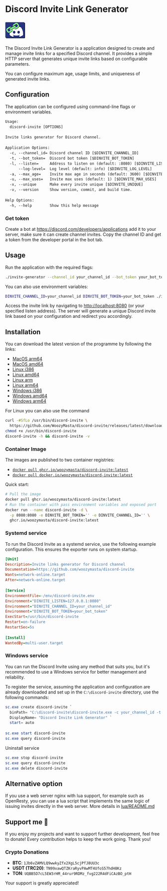 # Discord Invite Link Generator

![logo]

The Discord Invite Link Generator is a application designed to create and
manage invite links for a specified Discord channel. It provides a simple
HTTP server that generates unique invite links based on configurable
parameters.

You can configure maximum age, usage limits, and uniqueness of generated
invite links.

## Configuration

The application can be configured using command-line flags or
environment variables.

```txt
Usage:
  discord-invite [OPTIONS]

Invite links generator for Discord channel.

Application Options:
  -c, --channel_id= Discord channel ID [$DINVITE_CHANNEL_ID]
  -t, --bot_token=  Discord bot token [$DINVITE_BOT_TOKEN]
  -l, --listen=     Address to listen on (default: :8080) [$DINVITE_LISTEN]
      --log-level=  Log level (default: info) [$DINVITE_LOG_LEVEL]
  -a, --max_age=    Invite max age in seconds (default: 3600) [$DINVITE_MAX_AGE]
  -u, --max_uses=   Invite max uses (default: 1) [$DINVITE_MAX_USES]
  -x, --unique      Make every invite unique [$DINVITE_UNIQUE]
  -v, --version     Show version, commit, and build time.

Help Options:
  -h, --help        Show this help message
```

### Get token

Create a bot at <https://discord.com/developers/applications> add it to your
server, make sure it can create channel invites. Copy the channel ID and get
a token from the developer portal in the bot tab.

## Usage

Run the application with the required flags:

```bash
./invite-generator --channel_id your_channel_id --bot_token your_bot_token
```

You can also use environment variables:

```bash
DINVITE_CHANNEL_ID=your_channel_id DINVITE_BOT_TOKEN=your_bot_token ./invite-generator
```

Access the invite link by navigating to <http://localhost:8080> (or your
specified listen address). The server will generate a unique Discord invite
link based on your configuration and redirect you accordingly.

## Installation

You can download the latest version of the programme by following the links:

* [MacOS arm64][]
* [MacOS amd64][]
* [Linux i386][]
* [Linux amd64][]
* [Linux arm][]
* [Linux arm64][]
* [Windows i386][]
* [Windows amd64][]
* [Windows arm64][]

For Linux you can also use the command

```bash
curl -#SfLo /usr/bin/discord-invite \
  https://github.com/WoozyMasta/discord-invite/releases/latest/download/discord-invite-linux-amd64
chmod +x /usr/bin/discord-invite
discord-invite -h && discord-invite -v
```

### Container Image

The images are published to two container registries:

* [`docker pull ghcr.io/woozymasta/discord-invite:latest`][ghcr]
* [`docker pull docker.io/woozymasta/discord-invite:latest`][docker]

Quick start:

```bash
# Pull the image
docker pull ghcr.io/woozymasta/discord-invite:latest
# Run the container with pass environment variables and exposed port
docker run --name discord-invite -d \
  -p 8080:8080 -e DINVITE_BOT_TOKEN='' -e DINVITE_CHANNEL_ID='' \
  ghcr.io/woozymasta/discord-invite:latest
```

### Systemd service

To run the Discord Invite as a systemd service, use the following example
configuration. This ensures the exporter runs on system startup.

```ini
[Unit]
Description=Invite links generator for Discord channel
Documentation=https://github.com/woozymasta/discord-invite
Wants=network-online.target
After=network-online.target

[Service]
EnvironmentFile=-/env/discord-invite.env
Environment="DINVITE_LISTEN=127.0.0.1:8080"
Environment="DINVITE_CHANNEL_ID=your_channel_id"
Environment="DINVITE_BOT_TOKEN=your_bot_token"
ExecStart=/usr/bin/discord-invite
Restart=on-failure
RestartSec=5s

[Install]
WantedBy=multi-user.target
```

### Windows service

You can run the Discord Invite using any method that suits you, but it's
recommended to use a Windows service for better management and reliability.

To register the service, assuming the application and configuration are
already downloaded and set up in the `C:\discord-invite` directory,
use the following commands:

```powershell
sc.exe create discord-invite `
  binPath= "C:\discord-invite\discord-invite.exe -c your_channel_id -t your_bot_token" `
  DisplayName= "Discord Invite Link Generator" `
  start= auto

sc.exe start discord-invite
sc.exe query discord-invite
```

Uninstall service

```powershell
sc.exe stop discord-invite
sc.exe query discord-invite
sc.exe delete discord-invite
```

## Alternative option

If you use a web server nginx with lua support, for example such as
OpenResty, you can use a lua script that implements the same logic of
issuing invites directly in the web server. More details in
[lua/README.md](lua/README.md)

## Support me 💖

If you enjoy my projects and want to support further development,
feel free to donate! Every contribution helps to keep the work going.
Thank you!

### Crypto Donations

<!-- cSpell:disable -->
* **BTC**: `1Jb6vZAMVLQ9wwkyZfx2XgL5cjPfJ8UU3c`
* **USDT (TRC20)**: `TN99xawQTZKraRyvPAwMT4UfoS57hdH8Kz`
* **TON**: `UQBB5D7cL5EW3rHM_44rur9RDMz_fvg222R4dFiCAzBO_ptH`
<!-- cSpell:enable -->

Your support is greatly appreciated!

<!-- Links -->
[logo]: winres/icon64.png
[ghcr]: https://github.com/WoozyMasta/discord-invite/pkgs/container/discord-invite
[docker]: https://hub.docker.com/r/woozymasta/discord-invite
[MacOS arm64]: https://github.com/WoozyMasta/discord-invite/releases/latest/download/discord-invite-darwin-arm64 "MacOS arm64 file"
[MacOS amd64]: https://github.com/WoozyMasta/discord-invite/releases/latest/download/discord-invite-darwin-amd64 "MacOS amd64 file"
[Linux i386]: https://github.com/WoozyMasta/discord-invite/releases/latest/download/discord-invite-linux-386 "Linux i386 file"
[Linux amd64]: https://github.com/WoozyMasta/discord-invite/releases/latest/download/discord-invite-linux-amd64 "Linux amd64 file"
[Linux arm]: https://github.com/WoozyMasta/discord-invite/releases/latest/download/discord-invite-linux-arm "Linux arm file"
[Linux arm64]: https://github.com/WoozyMasta/discord-invite/releases/latest/download/discord-invite-linux-arm64 "Linux arm64 file"
[Windows i386]: https://github.com/WoozyMasta/discord-invite/releases/latest/download/discord-invite-windows-386.exe "Windows i386 file"
[Windows amd64]: https://github.com/WoozyMasta/discord-invite/releases/latest/download/discord-invite-windows-amd64.exe "Windows amd64 file"
[Windows arm64]: https://github.com/WoozyMasta/discord-invite/releases/latest/download/discord-invite-windows-arm64.exe "Windows arm64 file"
